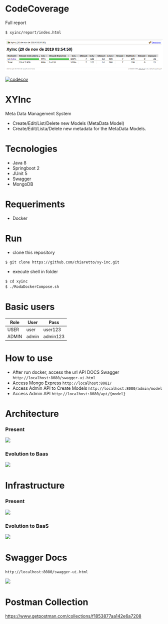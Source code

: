 # CodeCoverage

Full report
```
$ xyinc/report/index.html
```
![](https://github.com/chiaretto/xy-inc/blob/master/docs/codecoverade.png?raw=true)

[![codecov](https://codecov.io/gh/chiaretto/xy-inc/branch/master/graph/badge.svg?token=mvBT1vyowK)](https://codecov.io/gh/chiaretto/xy-inc)

# XYInc

Meta Data Management System

  - Create/Edit/List/Delete new Models (MetaData Model)
  - Create/Edit/Lista/Delete new metadata for the MetaData Models.

# Tecnologies
- Java 8 
- Springboot 2
- JUnit 5
- Swagger
- MongoDB

# Requeriments
  - Docker

# Run

  - clone this repository
```sh
$ git clone https://github.com/chiaretto/xy-inc.git
```
  - execute shell in folder
```sh
$ cd xyinc
$ ./RodaDockerCompose.sh
```

# Basic users

| Role | User | Pass |
| ------ | ------ | ------ |
| USER | user | user123 |
| ADMIN | admin | admin123 |

# How to use
  - After run docker, access the url API DOCS Swagger
  ```http://localhost:8080/swagger-ui.html```
  - Access Mongo Express
  ```http://localhost:8081/```
  - Access Admin API to Create Models
  ```http://localhost:8080/admin/model```
  - Access Admin API
  ```http://localhost:8080/api/{model}```

# Architecture

### Present
![](https://github.com/chiaretto/xy-inc/blob/master/docs/arq-atual.png?raw=true)

### Evolution to Baas
![](https://github.com/chiaretto/xy-inc/blob/master/docs/arq-bass.png?raw=true)

# Infrastructure

### Present
![](https://github.com/chiaretto/xy-inc/blob/master/docs/infra-atual.png?raw=true)

### Evolution to BaaS
![](https://github.com/chiaretto/xy-inc/blob/master/docs/baas.png?raw=true)

# Swagger Docs

  ```http://localhost:8080/swagger-ui.html```
  
![](https://github.com/chiaretto/xy-inc/blob/master/docs/documentacao.png?raw=true)

# Postman Collection

https://www.getpostman.com/collections/f1853877aa142e6a7208
